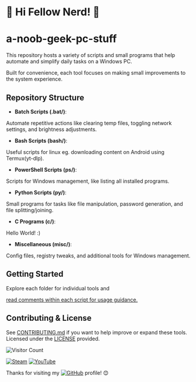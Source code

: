 # 🚀 Hi Fellow Nerd! 🚀

# a-noob-geek-pc-stuff

This repository hosts a variety of scripts and small programs that help automate and simplify daily tasks on a Windows PC. 

Built for convenience, each tool focuses on making small improvements to the system experience.

## Repository Structure

- **Batch Scripts (.bat/)**: 

Automate repetitive actions like clearing temp files, toggling network settings, and brightness adjustments.
- **Bash Scripts (bash/)**:

Useful scripts for linux eg. downloading content on Android using Termux(yt-dlp).
- **PowerShell Scripts (ps/)**:

Scripts for Windows management, like listing all installed programs.
- **Python Scripts (py/)**:

Small programs for tasks like file manipulation, password generation, and file splitting/joining.
- **C Programs (c/)**:

Hello World! :)
- **Miscellaneous (misc/)**:

Config files, registry tweaks, and additional tools for Windows management.

## Getting Started

Explore each folder for individual tools and 

<ins>read comments within each script for usage guidance.</ins>

## Contributing & License

See [CONTRIBUTING.md](CONTRIBUTING.md) if you want to help improve or expand these tools.  
Licensed under the [LICENSE](LICENSE) provided.


![Visitor Count](https://komarev.com/ghpvc/?username=rishabhkrmahato&style=flat-square)

[![Steam](https://img.shields.io/badge/Steam-000000?style=for-the-badge&logo=steam&logoColor=white)](https://steamcommunity.com/id/rishabhkrm/)
[![YouTube](https://img.shields.io/badge/YouTube-FF0000?style=for-the-badge&logo=youtube&logoColor=white)](https://www.youtube.com/@rishabhkrm)

Thanks for visiting my [![GitHub](https://img.shields.io/badge/GitHub-181717?style=for-the-badge&logo=github&logoColor=white)](https://github.com/rishabhkrmahato) profile! 😊
